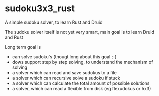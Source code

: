 # sudoku3x3_rust
A simple sudoku solver, to learn Rust and Druid

The sudoku solver itself is not yet very smart, main goal is to learn Druid and Rust

Long term goal is 
* can solve sudoku's (thougt long about this goal ;-)
* dows support step by step solving, to understand the mechanism of solving
* a solver which can read and save sudokus to a file
* a solver which can recursive solve a sudoku if stuck
* a solver which can calculate the total amount of possible solutions
* a solver, which can read a flexible from disk (eg flexudokus or 5x3)


 
